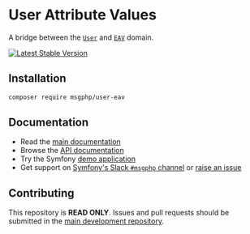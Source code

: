 # User Attribute Values

A bridge between the [`User`](https://github.com/msgphp/user) and [`EAV`](https://github.com/msgphp/eav) domain.

[![Latest Stable Version][packagist:img]][packagist]

## Installation

```bash
composer require msgphp/user-eav
```

## Documentation

- Read the [main documentation](https://msgphp.github.io/docs/)
- Browse the [API documentation](https://msgphp.github.io/api/MsgPhp/User.html)
- Try the Symfony [demo application](https://github.com/msgphp/symfony-demo-app)
- Get support on [Symfony's Slack `#msgphp` channel](https://symfony.com/slack-invite) or [raise an issue](https://github.com/msgphp/msgphp/issues/new)

## Contributing

This repository is **READ ONLY**. Issues and pull requests should be submitted in the [main development repository](https://github.com/msgphp/msgphp).

[packagist]: https://packagist.org/packages/msgphp/domain
[packagist:img]: https://img.shields.io/packagist/v/msgphp/domain.svg?style=flat-square

